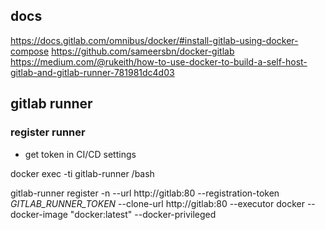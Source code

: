 
## docs

https://docs.gitlab.com/omnibus/docker/#install-gitlab-using-docker-compose
https://github.com/sameersbn/docker-gitlab
https://medium.com/@rukeith/how-to-use-docker-to-build-a-self-host-gitlab-and-gitlab-runner-781981dc4d03


## gitlab runner

### register runner

- get token in CI/CD settings

docker exec -ti gitlab-runner /bash

gitlab-runner register -n --url http://gitlab:80 --registration-token _GITLAB_RUNNER_TOKEN_ --clone-url http://gitlab:80 --executor docker --docker-image "docker:latest" --docker-privileged